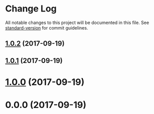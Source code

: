 # Change Log

All notable changes to this project will be documented in this file. See [standard-version](https://github.com/conventional-changelog/standard-version) for commit guidelines.

<a name="1.0.2"></a>
## [1.0.2](https://github.com/ssilve1989/redux-session-manager/compare/v1.0.1...v1.0.2) (2017-09-19)



<a name="1.0.1"></a>
## [1.0.1](https://github.com/ssilve1989/redux-session-manager/compare/v1.0.0...v1.0.1) (2017-09-19)



<a name="1.0.0"></a>
# [1.0.0](https://github.com/ssilve1989/redux-session-manager/compare/v0.0.0...v1.0.0) (2017-09-19)



<a name="0.0.0"></a>
# 0.0.0 (2017-09-19)
